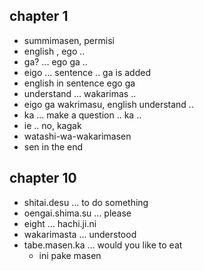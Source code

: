 ## chapter 1
- summimasen, permisi
- english , ego .. 
- ga? ... ego ga ..
- eigo ... sentence .. ga is added
- english in sentence ego ga 
- understand ... wakarimas .. 
- eigo ga wakrimasu, english understand .. 
- ka  ... make a question .. ka .. 
- ie .. no, kagak
- watashi-wa-wakarimasen
- sen in the end

## chapter 10
- shitai.desu ... to do something
- oengai.shima.su ... please
- eight ... hachi.ji.ni
- wakarimasta ... understood
- tabe.masen.ka ... would you like to eat
  - ini pake masen

